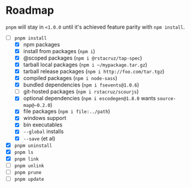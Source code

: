 # Roadmap

`pnpm` will stay in `<1.0.0` until it's achieved feature parity with `npm install`.

- [ ] `pnpm install`
  - [x] npm packages
  - [x] install from packages (`npm i`)
  - [x] @scoped packages (`npm i @rstacruz/tap-spec`)
  - [x] tarball local packages (`npm i ~/mypackage.tar.gz`)
  - [x] tarball release packages (`npm i http://foo.com/tar.tgz`)
  - [x] compiled packages (`npm i node-sass`)
  - [x] bundled dependencies (`npm i fsevents@1.0.6`)
  - [ ] git-hosted packages (`npm i rstacruz/scourjs`)
  - [x] optional dependencies (`npm i escodegen@1.8.0` wants `source-map@~0.2.0`)
  - [x] file packages (`npm i file:../path`)
  - [x] windows support
  - [x] bin executables
  - [x] `--global` installs
  - [x] `--save` (et al)
- [x] `pnpm uninstall`
- [x] `pnpm ls`
- [x] `pnpm link`
- [ ] `pnpm unlink`
- [ ] `pnpm prune`
- [ ] `pnpm update`
